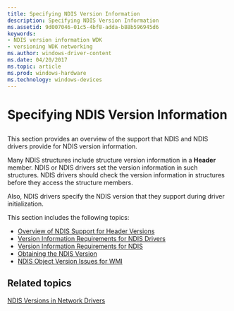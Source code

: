 ```yaml
---
title: Specifying NDIS Version Information
description: Specifying NDIS Version Information
ms.assetid: 9d007046-01c5-4bf8-adda-b88b596945d6
keywords:
- NDIS version information WDK
- versioning WDK networking
ms.author: windows-driver-content
ms.date: 04/20/2017
ms.topic: article
ms.prod: windows-hardware
ms.technology: windows-devices
---
```


# Specifying NDIS Version Information


## <a href="" id="ddk-specifying-ndis-version-information-ng"></a>


This section provides an overview of the support that NDIS and NDIS drivers provide for NDIS version information.

Many NDIS structures include structure version information in a **Header** member. NDIS or NDIS drivers set the version information in such structures. NDIS drivers should check the version information in structures before they access the structure members.

Also, NDIS drivers specify the NDIS version that they support during driver initialization.

This section includes the following topics:

-   [Overview of NDIS Support for Header Versions](overview-of-ndis-support-for-header-versions.md)
-   [Version Information Requirements for NDIS Drivers](version-information-requirements-for-ndis-drivers.md)
-   [Version Information Requirements for NDIS](version-information-requirements-for-ndis.md)
-   [Obtaining the NDIS Version](obtaining-the-ndis-version.md)
-   [NDIS Object Version Issues for WMI](ndis-object-version-issues-for-wmi.md)

## Related topics


[NDIS Versions in Network Drivers](ndis-versions-in-network-drivers.md)

 

 






